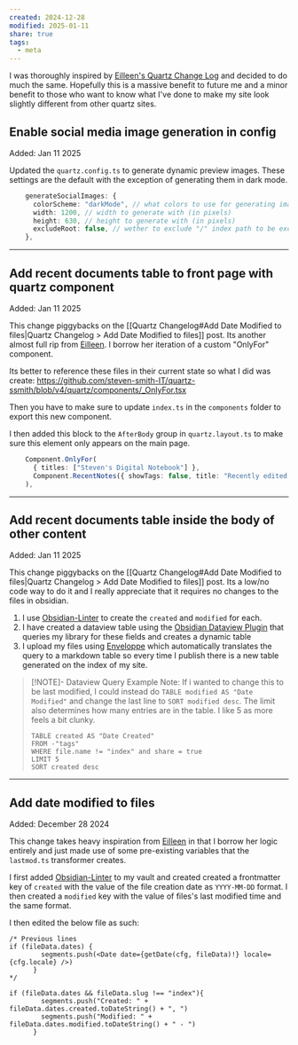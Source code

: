 ```yaml
---
created: 2024-12-28
modified: 2025-01-11
share: true
tags:
  - meta
---
```

I was thoroughly inspired by [Eilleen's Quartz Change Log](https://quartz.eilleeenz.com/Quartz-customization-log) and decided to do much the same. Hopefully this is a massive benefit to future me and a minor benefit to those who want to know what I've done to make my site look slightly different from other quartz sites.

## Enable social media image generation in config
Added: Jan 11 2025

Updated the `quartz.config.ts` to generate dynamic preview images. These settings are the default with the exception of generating them in dark mode.

```ts
    generateSocialImages: {
      colorScheme: "darkMode", // what colors to use for generating image, same as theme colors from config, valid values are "darkMode" and "lightMode"
      width: 1200, // width to generate with (in pixels)
      height: 630, // height to generate with (in pixels)
      excludeRoot: false, // wether to exclude "/" index path to be excluded from auto generated images (false = use auto, true = use default og image)
    },
```
---
## Add recent documents table to front page with quartz component
Added: Jan 11 2025

This change piggybacks on the [[Quartz Changelog#Add Date Modified to files|Quartz Changelog > Add Date Modified to files]] post. Its another almost full rip from [Eilleen](https://quartz.eilleeenz.com/Quartz-customization-log#onlyfor-component-and-in-layout). I borrow her iteration of a custom "OnlyFor" component. 

Its better to reference these files in their current state so what I did was create: https://github.com/steven-smith-IT/quartz-ssmith/blob/v4/quartz/components/_OnlyFor.tsx

Then you have to make sure to update `index.ts` in the `components` folder to export this new component.

I then added this block to the `AfterBody` group in `quartz.layout.ts` to make sure this element only appears on the main page.

```ts
    Component.OnlyFor(
      { titles: ["Steven's Digital Notebook"] },
      Component.RecentNotes({ showTags: false, title: "Recently edited notes:", showDate: true }),
    ),
```

---
## Add recent documents table inside the body of other content
Added: Jan 11 2025

This change piggybacks on the [[Quartz Changelog#Add Date Modified to files|Quartz Changelog > Add Date Modified to files]] post. Its a low/no code way to do it and I really appreciate that it requires no changes to the files in obsidian.

1. I use  [Obsidian-Linter](https://github.com/platers/obsidian-linter) to create the `created` and `modified` for each.
2. I have created a dataview table using the [Obsidian Dataview Plugin](https://github.com/blacksmithgu/obsidian-dataview) that queries my library for these fields and creates a dynamic table
3. I upload my files using [Enveloppe](https://github.com/Enveloppe/obsidian-enveloppe) which automatically translates the query to a markdown table so every time I publish there is a new table generated on the index of my site. 

> [!NOTE]- Dataview Query Example
>Note: If i wanted to change this to be last modified, I could instead do `TABLE modified AS "Date Modified"` and change the last line to `SORT modified desc`. The limit also determines how many entries are in the table. I like 5 as more feels a bit clunky.
>
> ```
> TABLE created AS "Date Created"
> FROM -"tags"
> WHERE file.name != "index" and share = true
> LIMIT 5
> SORT created desc
> ```

---
## Add date modified to files
Added: December 28 2024

This change takes heavy inspiration from [Eilleen](https://quartz.eilleeenz.com/Quartz-customization-log#putting-date-created--modified-on-content-pages-but-not-index) in that I borrow her logic entirely and just made use of some pre-existing variables that the `lastmod.ts` transformer creates.

I first added [Obsidian-Linter](https://github.com/platers/obsidian-linter) to my vault and created created a frontmatter key of `created` with the value of the file creation date as `YYYY-MM-DD` format. I then created a `modified` key with the value of files's last modified time and the same format.

I then edited the below file as such:

```tsx title="quartz/components/ContentMeta.tsx"
/* Previous lines
if (fileData.dates) {
        segments.push(<Date date={getDate(cfg, fileData)!} locale={cfg.locale} />)
      }    
*/

if (fileData.dates && fileData.slug !== "index"){
        segments.push("Created: " + fileData.dates.created.toDateString() + ", ")
        segments.push("Modified: " + fileData.dates.modified.toDateString() + " - ")
      }
```
